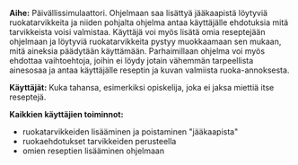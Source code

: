 **Aihe:** Päivällissimulaattori. Ohjelmaan saa lisättyä jääkaapistä löytyviä ruokatarvikkeita ja niiden pohjalta ohjelma antaa
 käyttäjälle ehdotuksia mitä tarvikkeista voisi valmistaa. Käyttäjä voi myös lisätä omia reseptejään ohjelmaan ja löytyviä ruokatarvikkeita
 pystyy muokkaamaan sen mukaan, mitä aineksia päädytään käyttämään. Parhaimillaan ohjelma voi myös ehdottaa vaihtoehtoja, joihin ei
 löydy jotain vähemmän tarpeellista ainesosaa ja antaa käyttäjälle reseptin ja kuvan valmiista ruoka-annoksesta.

**Käyttäjät:** Kuka tahansa, esimerkiksi opiskelija, joka ei jaksa miettiä itse reseptejä.

**Kaikkien käyttäjien toiminnot:** 
* ruokatarvikkeiden lisääminen ja poistaminen "jääkaapista"
* ruokaehdotukset tarvikkeiden perusteella
* omien reseptien lisääminen ohjelmaan
